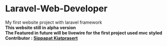# Laravel-Web-Developer
My first website project with laravel framework<br />
**This website still in alpha version**<br />
**The Featured in future will be livewire for the first project used mvc styled**<br />
**Contributor : [Sippapat Kiatprasert](https://github.com/Gmikzx)**
